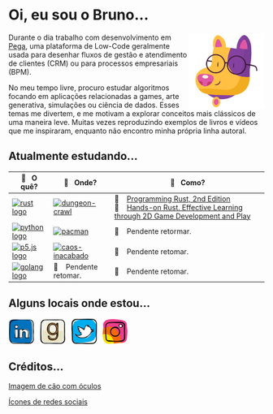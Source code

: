 # Oi, eu sou o Bruno...

<p>
  <img width='150'align='right' src="icon/cao.png">
</p>

Durante o dia trabalho com desenvolvimento em [Pega](https://www.pega.com/pt-br), uma plataforma de Low-Code geralmente usada para desenhar fluxos de gestão e atendimento de clientes (CRM) ou para processos empresariais (BPM).

No meu tempo livre, procuro estudar algoritmos focando em aplicações relacionadas a games, arte generativa, simulações ou ciência de dados. Esses temas me divertem, e me motivam a explorar conceitos mais clássicos de uma maneira leve. Muitas vezes reproduzindo exemplos de livros e vídeos que me inspiraram, enquanto não encontro minha própria linha autoral.

## Atualmente estudando...

<!-- Início da tabela -->

| 🔬&nbsp;&nbsp;&nbsp;**O quê?**                                                                                                                                                       | 🔭&nbsp;&nbsp;&nbsp;**Onde?**                                                                                                                                                                       | 🎨&nbsp;&nbsp;&nbsp;**Como?**                                                                                                                                                                                                                                                                                  |
| ------------------------------------------------------------------------------------------------------------------------------------------------------------------------------------ | --------------------------------------------------------------------------------------------------------------------------------------------------------------------------------------------------- | -------------------------------------------------------------------------------------------------------------------------------------------------------------------------------------------------------------------------------------------------------------------------------------------------------------- |
| [<img src="https://img.shields.io/static/v1?label=&message=Rust&color=F05032&logo=rust&logoColor=000000" alt="rust logo" title="rust" height="25">](https://www.rust-lang.org/)      | [![dungeon-crawl](https://img.shields.io/static/v1?label=dungeon-crawl&message=%20&color=000605&logo=github&logoColor=white&labelColor=000605)](https://github.com/brunobarcellos/dungeon-crawl)    | 📖 &nbsp;&nbsp;&nbsp;[Programming Rust, 2nd Edition](https://learning.oreilly.com/library/view/programming-rust-2nd/9781492052586/)<br />📖 &nbsp;&nbsp;&nbsp;[Hands-on Rust. Effective Learning through 2D Game Development and Play](https://learning.oreilly.com/library/view/hands-on-rust/9781680508796/) |
| [<img src="https://img.shields.io/static/v1?label=&message=Python&color=3C78A9&logo=python&logoColor=FFFFFF" alt="python logo" title="python" height="25">](https://www.python.org/) | [![pacman](https://img.shields.io/static/v1?label=pacman&message=%20&color=000605&logo=github&logoColor=white&labelColor=000605)](https://github.com/brunobarcellos/pacman)                         | 🚧 &nbsp;&nbsp;&nbsp;Pendente retormar.                                                                                                                                                                                                                                                                        |
| [<img src="https://img.shields.io/static/v1?label=&message=Javascript&color=E10098&logo=p5.js&logoColor=FFFFFF" alt="p5.js logo" title="p5.js" height="25"/>](https://p5js.org/)     | [![caos-inacabado](https://img.shields.io/static/v1?label=caos-inacabado&message=%20&color=000605&logo=github&logoColor=white&labelColor=000605)](https://github.com/brunobarcellos/caos-inacabado) | 🚧 &nbsp;&nbsp;&nbsp;Pendente retomar.                                                                                                                                                                                                                                                                         |
| [<img src="https://img.shields.io/static/v1?label=&message=Go&color=31A8FF&logo=go&logoColor=FFFFFF" alt="golang logo" title="go" height="25"/>](https://golang.org/)                | 🚧 &nbsp;&nbsp;&nbsp;Pendente retomar.                                                                                                                                                              | 🚧 &nbsp;&nbsp;&nbsp;Pendente retomar.                                                                                                                                                                                                                                                                         |

<!-- Fim da tabela -->

## Alguns locais onde estou...

[<img src="icon/1727490_linkedin_social media_job_network_icon.png" alt="LinkedIn logo" title="LinkedIn" width="50" />](https://www.linkedin.com/in/brunobarcellos/)
&nbsp;
[<img src="icon/1782229_book_network_sharing_cataloging_social media_icon.png" alt="Goodreads logo" title="Goodreads" width="50" />](https://www.goodreads.com/user/show/42688217-bruno-barcellos)
&nbsp;
[<img src="icon/1543317_social media_network_twitter_icon.png" alt="Twitter logo" title="Twitter" width="50" />](https://twitter.com/brunobarcellosf)
&nbsp;
[<img src="icon/1885169_social media_camera_instagram_app_photo_icon.png" alt="Instagram logo" title="Instagram" width="50" />](https://www.instagram.com/brunobarcellosf/)
&nbsp;

## Créditos...

[Imagem de cão com óculos](https://www.flaticon.com/br/stickers-pack/pets-92)

[Ícones de redes sociais](https://www.iconfinder.com/iconsets/colorful-guache-social-media-logos-1)
